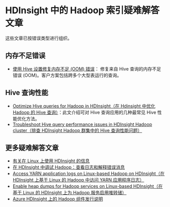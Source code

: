 <properties
	pageTitle="Hadoop 堆栈跟踪错误消息 | Azure"
	description="HDInsight 中的 Hadoop 堆栈跟踪错误消息的索引。在列表中查找错误以查看故障排除信息。"
	keywords="堆栈跟踪, 错误消息"
	services="hdinsight"
	documentationCenter="NA"
	authors="mumian"
	manager="paulettm"
	editor="cgronlun"/>

<tags
	ms.service="hdinsight"
	ms.date="10/19/2016"
	wacn.date="02/14/2017"/>

# HDInsight 中的 Hadoop 索引疑难解答文章

这些文章已按错误类型进行组织。

## 内存不足错误

* [使用 Hive 设置修复内存不足 (OOM) 错误](/documentation/articles/hdinsight-hadoop-hive-out-of-memory-error-oom/)：
	修复来自 Hive 查询的内存不足错误 (OOM)。客户方案包括跨多个大型表运行的查询。

## Hive 查询性能

* [Optimize Hive queries for Hadoop in HDInsight（在 Hdinsight 中优化 Hadoop 的 Hive 查询）](/documentation/articles/hdinsight-hadoop-optimize-hive-query/)：此文介绍可对 Hive 查询应用的几种最常见 Hive 性能优化方法。
* [Troubleshoot Hive query performance issues in HDInsight Hadoop cluster（排查 HDInsight Hadoop 群集中的 Hive 查询性能问题）](https://blogs.msdn.microsoft.com/bigdatasupport/2015/08/13/troubleshooting-hive-query-performance-in-hdinsight-hadoop-cluster/)

## 更多疑难解答文章

* [有关在 Linux 上使用 HDInsight 的信息](/documentation/articles/hdinsight-hadoop-linux-information/)
* [在 HDInsight 中调试 Hadoop：查看日志和解释错误消息](/documentation/articles/hdinsight-debug-jobs/)
* [Access YARN application logs on Linux-based Hadoop on HDInsight（在 HDInsight 上基于 Linux 的 Hadoop 中访问 YARN 应用程序日志）](/documentation/articles/hdinsight-hadoop-access-yarn-app-logs-linux/)
* [Enable heap dumps for Hadoop services on Linux-based HDInsight（在基于 Linux 的 HDInsight 上为 Hadoop 服务启用堆转储）](/documentation/articles/hdinsight-hadoop-collect-debug-heap-dump-linux/)
* [Azure HDInsight 上的 Hadoop 组件发行说明](/documentation/articles/hdinsight-release-notes/)

<!---HONumber=Mooncake_0725_2016-->